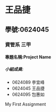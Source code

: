 # 王品捷

## 學號:0624045

### 資管系 三甲

#### 專題名稱:Project Name

##### 小組成員:
* 0624089 李宜峰
* 0624045 王品捷
* 0624095 包惠如

My First Assignment

